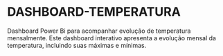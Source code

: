 # DASHBOARD-TEMPERATURA
Dashboard Power Bi para acompanhar evolução de temperatura mensalmente. 
Este dashboard interativo apresenta a evolução mensal da temperatura, incluindo suas máximas e mínimas.
